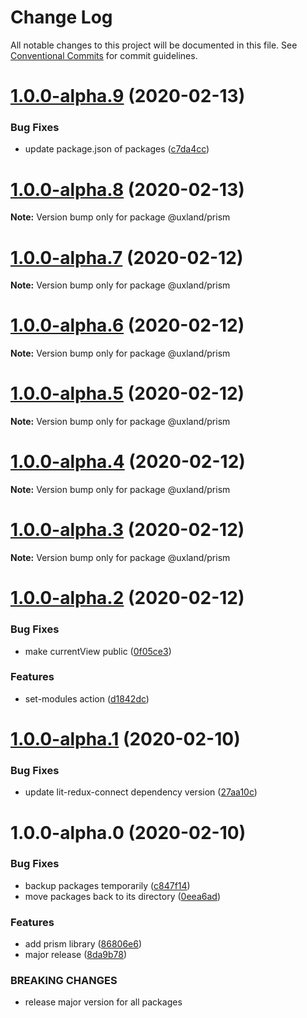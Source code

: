 # Change Log

All notable changes to this project will be documented in this file.
See [Conventional Commits](https://conventionalcommits.org) for commit guidelines.

# [1.0.0-alpha.9](https://github.com/uxland/uxland/compare/@uxland/prism@1.0.0-alpha.8...@uxland/prism@1.0.0-alpha.9) (2020-02-13)


### Bug Fixes

* update package.json of packages ([c7da4cc](https://github.com/uxland/uxland/commit/c7da4cc392a63bd25bc74c6c5b327eaa03034640))





# [1.0.0-alpha.8](https://github.com/uxland/uxland/compare/@uxland/prism@1.0.0-alpha.7...@uxland/prism@1.0.0-alpha.8) (2020-02-13)

**Note:** Version bump only for package @uxland/prism





# [1.0.0-alpha.7](https://github.com/uxland/uxland/compare/@uxland/prism@1.0.0-alpha.6...@uxland/prism@1.0.0-alpha.7) (2020-02-12)

**Note:** Version bump only for package @uxland/prism





# [1.0.0-alpha.6](https://github.com/uxland/uxland/compare/@uxland/prism@1.0.0-alpha.5...@uxland/prism@1.0.0-alpha.6) (2020-02-12)

**Note:** Version bump only for package @uxland/prism





# [1.0.0-alpha.5](https://github.com/uxland/uxland/compare/@uxland/prism@1.0.0-alpha.4...@uxland/prism@1.0.0-alpha.5) (2020-02-12)

**Note:** Version bump only for package @uxland/prism





# [1.0.0-alpha.4](https://github.com/uxland/uxland/compare/@uxland/prism@1.0.0-alpha.3...@uxland/prism@1.0.0-alpha.4) (2020-02-12)

**Note:** Version bump only for package @uxland/prism





# [1.0.0-alpha.3](https://github.com/uxland/uxland/compare/@uxland/prism@1.0.0-alpha.2...@uxland/prism@1.0.0-alpha.3) (2020-02-12)

**Note:** Version bump only for package @uxland/prism





# [1.0.0-alpha.2](https://github.com/uxland/uxland/compare/@uxland/prism@1.0.0-alpha.1...@uxland/prism@1.0.0-alpha.2) (2020-02-12)


### Bug Fixes

* make currentView public ([0f05ce3](https://github.com/uxland/uxland/commit/0f05ce3b800b41311aeb780e18a318e663f16190))


### Features

* set-modules action ([d1842dc](https://github.com/uxland/uxland/commit/d1842dcefcbe48458721c222b365becf7b5f022a))





# [1.0.0-alpha.1](https://github.com/uxland/uxland/compare/@uxland/prism@1.0.0-alpha.0...@uxland/prism@1.0.0-alpha.1) (2020-02-10)


### Bug Fixes

* update lit-redux-connect dependency version ([27aa10c](https://github.com/uxland/uxland/commit/27aa10cb503666ef4dfc869796e45755366db3c5))





# 1.0.0-alpha.0 (2020-02-10)


### Bug Fixes

* backup packages temporarily ([c847f14](https://github.com/uxland/uxland/commit/c847f142017fe0e82aa1878eac8f5b85f53e1a64))
* move packages back to its directory ([0eea6ad](https://github.com/uxland/uxland/commit/0eea6adfd92ba174c19df1314232f85aa8b58af2))


### Features

* add prism library ([86806e6](https://github.com/uxland/uxland/commit/86806e64e5db580871883b144361b10cf5dbe0d2))
* major release ([8da9b78](https://github.com/uxland/uxland/commit/8da9b78b9bbf4965feaeaa583f39e5ede9374d5a))


### BREAKING CHANGES

* release major version for all packages
